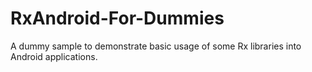 # RxAndroid-For-Dummies

A dummy sample to demonstrate basic usage of some Rx libraries into Android applications.
